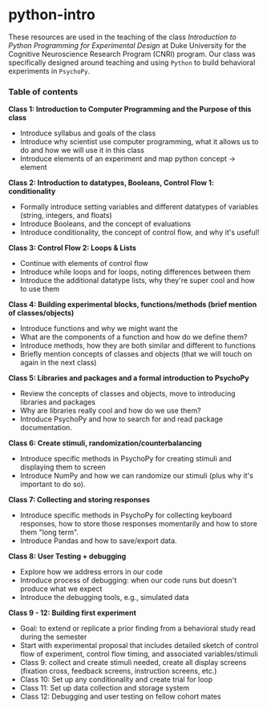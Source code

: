# python-intro

These resources are used in the teaching of the class _Introduction to Python Programming for Experimental Design_ at Duke University for the Cognitive Neuroscience Research Program (CNRI) program. Our class was specifically designed around teaching and using `Python` to build behavioral experiments in `PsychoPy`. 

### Table of contents

**Class 1: Introduction to Computer Programming and the Purpose of this class**
- Introduce syllabus and goals of the class
- Introduce why scientist use computer programming, what it allows us to do and how we will use it in this class
- Introduce elements of an experiment and map python concept -> element

**Class 2: Introduction to datatypes, Booleans, Control Flow 1: conditionality**
- Formally introduce setting variables and different datatypes of variables (string, integers, and floats)
- Introduce Booleans, and the concept of evaluations
- Introduce conditionality, the concept of control flow, and why it's useful!
 
**Class 3: Control Flow 2: Loops & Lists**
- Continue with elements of control flow
- Introduce while loops and for loops, noting differences between them
- Introduce the additional datatype lists, why they're super cool and how to use them

**Class 4: Building experimental blocks, functions/methods (brief mention of classes/objects)**
- Introduce functions and why we might want the
- What are the components of a function and how do we define them? 
- Introduce methods, how they are both similar and different to functions
- Briefly mention concepts of classes and objects (that we will touch on again in the next class) 

**Class 5: Libraries and packages and a formal introduction to PsychoPy**
- Review the concepts of classes and objects, move to introducing libraries and packages
- Why are libraries really cool and how do we use them? 
- Introduce PsychoPy and how to search for and read package documentation.

**Class 6: Create stimuli, randomization/counterbalancing**
- Introduce specific methods in PsychoPy for creating stimuli and displaying them to screen
- Introduce NumPy and how we can randomize our stimuli (plus why it's important to do so). 

**Class 7: Collecting and storing responses**
- Introduce specific methods in PsychoPy for collecting keyboard responses, how to store those responses momentarily and how to store them "long term". 
- Introduce Pandas and how to save/export data. 

**Class 8: User Testing + debugging**
- Explore how we address errors in our code
- Introduce process of debugging: when our code runs but doesn't produce what we expect
- Introduce the debugging tools, e.g., simulated data

**Class 9 - 12: Building first experiment**
- Goal: to extend or replicate a prior finding from a behavioral study read during the semester
- Start with experimental proposal that includes detailed sketch of control flow of experiment, control flow timing, and associated variables/stimuli
- Class 9: collect and create stimuli needed, create all display screens (fixation cross, feedback screens, instruction screens, etc.)
- Class 10: Set up any conditionality and create trial for loop
- Class 11: Set up data collection and storage system
- Class 12: Debugging and user testing on fellow cohort mates
